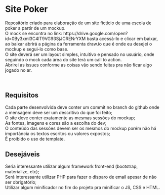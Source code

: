 <h1> Site Poker </h1>

<p>
    Repositório criado para elaboração de um site fictício de uma escola de poker a partir de um mockup. <br>
    O mock se encontra no link: https://drive.google.com/open?id=0By3xml3C4lT9VG93SjJCRENrYXM basta acessá-lo e clicar em baixar, 
    ao baixar abrirá a página da ferramenta draw.io que é onde eu desejei o mockup e segui-lo como base. <br>
    O site deverá ser um layout simples, intuitivo e pensado no usuário, onde seguindo o mock cada área do site terá um call to action. <br>
    Abrirei as issues conforme as coisas vão sendo feitas pra não ficar algo jogado no ar.
</p>
<br>

<h2>Requisitos</h2>
<p>
    Cada parte desenvolvida deve conter um commit no branch do github onde a mensagem deve ser um descritivo do que foi feito; <br>
    O site deve conter exatamente as mesmas sessões do mockup; <br>
    As fontes, imagens e cores são a escolha do dev; <br>
    O conteúdo das sessões devem ser os mesmos do mockup porém não há importância os textos escritos ou valores expostos; <br>
    É proibido o uso de template.
</p>

<h2>Desejáveis</h2>
<p>
    Seria interessante utilizar algum framework front-end (bootstrap, materialize, etc); <br>
    Será interessante utilizar PHP para fazer o disparo de email apesar de não ser obrigatório; <br>
    Utilizar algum minificador no fim do projeto pra minificar o JS, CSS e HTML.
</p>